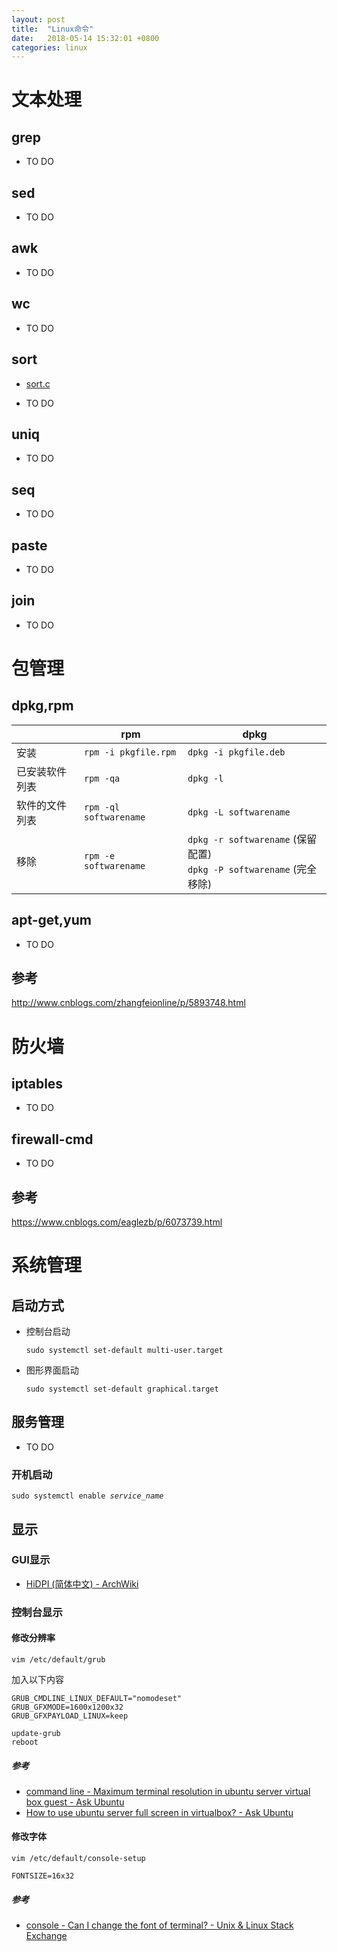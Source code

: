 ```yaml
---
layout: post
title:  "Linux命令"
date:   2018-05-14 15:32:01 +0800
categories: linux
---
```


# 文本处理

## grep

* TO DO

## sed

* TO DO

## awk

* TO DO

## wc

* TO DO

## sort

 * [sort.c](https://github.com/coreutils/coreutils/blob/master/src/sort.c)

* TO DO

## uniq

* TO DO

## seq

* TO DO

## paste

* TO DO

## join

* TO DO

# 包管理

## dpkg,rpm

||rpm |	dpkg 
|-|-|-
|安装|`rpm -i pkgfile.rpm` |`dpkg -i pkgfile.deb`
|已安装软件列表|`rpm -qa`|`dpkg -l `
|软件的文件列表|`rpm -ql softwarename`|`dpkg -L softwarename`
|移除|	`rpm -e softwarename`|`dpkg -r softwarename` (保留配置)<br/> `dpkg -P softwarename` (完全移除)
  
  
## apt-get,yum

* TO DO

## 参考
http://www.cnblogs.com/zhangfeionline/p/5893748.html

# 防火墙

## iptables
* TO DO
## firewall-cmd
* TO DO
## 参考
https://www.cnblogs.com/eaglezb/p/6073739.html


# 系统管理

## 启动方式

* 控制台启动 

    `sudo systemctl set-default multi-user.target` 

* 图形界面启动

    `sudo systemctl set-default graphical.target` 

## 服务管理
* TO DO
### 开机启动

<code>sudo systemctl enable *service_name*</code>  


## 显示

### GUI显示

* [HiDPI (简体中文) - ArchWiki](https://wiki.archlinux.org/index.php/HiDPI_(%E7%AE%80%E4%BD%93%E4%B8%AD%E6%96%87))

### 控制台显示

#### 修改分辨率

`vim /etc/default/grub`

加入以下内容
```
GRUB_CMDLINE_LINUX_DEFAULT="nomodeset"
GRUB_GFXMODE=1600x1200x32
GRUB_GFXPAYLOAD_LINUX=keep
```
```
update-grub
reboot
```
##### 参考

* [command line - Maximum terminal resolution in ubuntu server virtual box guest - Ask Ubuntu](https://askubuntu.com/q/456527) 
* [How to use ubuntu server full screen in virtualbox? - Ask Ubuntu](https://askubuntu.com/q/128309)

#### 修改字体

`vim /etc/default/console-setup`

```
FONTSIZE=16x32
```
##### 参考

* [console - Can I change the font of terminal? - Unix & Linux Stack Exchange](https://unix.stackexchange.com/q/49779)






